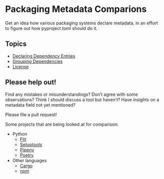 # Packaging Metadata Comparions

Get an idea how various packaging systems declare metadata, in an effort to figure out how pyproject.toml should do it.

## Topics

<!-- To contributors: Do not put anything between topic_gen_start and topic_gen_finish; those are auto-generated by `script/topics_gen.py`. -->

<!-- topics_gen_start -->
* [Declaring Dependency Entries](topics/dependency-entries.md)
* [Grouping Dependencies](topics/dependency-grouping.md)
* [License](topics/license.md)
<!-- topics_gen_finish -->

## Please help out!

Find any mistakes or misunderstandings? Don’t agree with some observations? Think I should discuss a tool but haven’t? Have insights on a metadata field not yet mentioned?

Please file a pull request!

Some projects that are being looked at for comparison:

- Python
     - [Flit](https://flit.readthedocs.io/)
     - [Setuptools](https://setuptools.readthedocs.io)
     - [Pipenv](https://pipenv.kennethreitz.org)
     - [Poetry](https://poetry.eustace.io/)
- Other languages
     - [Cargo](https://doc.rust-lang.org/cargo/guide/)
     - [npm](https://docs.npmjs.com/)
